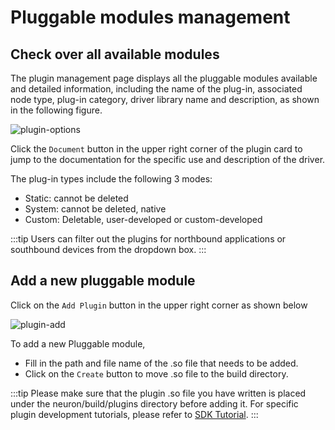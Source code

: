 # Pluggable modules management

## Check over all available modules

The plugin management page displays all the pluggable modules available and detailed information, including the name of the plug-in, associated node type, plug-in category, driver library name and description, as shown in the following figure.

![plugin-options](./assets/plugin-options.png)

Click the `Document` button in the upper right corner of the plugin card to jump to the documentation for the specific use and description of the driver.

The plug-in types include the following 3 modes:

* Static: cannot be deleted
* System: cannot be deleted, native
* Custom: Deletable, user-developed or custom-developed

:::tip
Users can filter out the plugins for northbound applications or southbound devices from the dropdown box.
:::

## Add a new pluggable module

Click on the `Add Plugin` button in the upper right corner as shown below

![plugin-add](./assets/plugin-add.png)

To add a new Pluggable module,

* Fill in the path and file name of the .so file that needs to be added.
* Click on the `Create` button to move .so file to the build directory.

:::tip
Please make sure that the plugin .so file you have written is placed under the neuron/build/plugins directory before adding it. For specific plugin development tutorials, please refer to [SDK Tutorial](../project/sdk/sdk_based-driver-development.md).
:::
